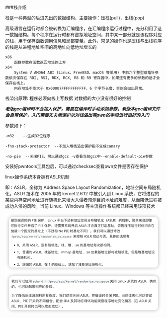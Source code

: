 ###栈介绍

栈是一种典型的后进先出的数据结构，主要操作：压栈(pull)，出栈(pop)

高级语言在运行时都会被转换为汇编程序，在汇编程序运行过程中，充分利用了这一数据结构。每个程序在运行时都有虚拟地址空间，其中某一部分就是该程序对应的栈，用于保存函数调用信息和局部变量。此外，常见的操作也是压栈与出栈程序的栈是从进程地址空间的高地址向低地址增长的


    x86
        函数参数在函数返回地址的上方
    x64
        System V AMD64 ABI (Linux、FreeBSD、macOS 等采用) 中前六个整型或指针参数依次保存在 RDI, RSI, RDX, RCX, R8 和 R9 寄存器中，如果还有更多的参数的话才会保存在栈上。
        内存地址不能大于 0x00007FFFFFFFFFFF，6 个字节长度，否则会抛出异常。


栈溢出原理:
    程序必须向栈上写数据
    对数据的大小没有很好的控制

***老版gcc编译时不会加入保护，需要在编译时手动添加参数，新版本gcc编译文件会自带保护，入门需要先关闭保护以对栈溢出等pwn的手段进行很好的入门***

参数如下：

    -m32    --生成32位程序

    -fno-stack-protector  --不加入堆栈溢出保护指不生成canary

    -no-pie  --关闭PIE，可以通过gcc -v查看当前gcc中--enable-default-pie参数

安装好pwntools工具包后，可以通过checksec查看pwn文件是否存在保护

linux操作系统本身拥有ASLR机制

即：ASLR，全称为 Address Space Layout Randomization，地址空间布局随机化。ASLR 技术在 2005 年的 kernel 2.6.12 中被引入到 Linux 系统，它将进程的某些内存空间地址进行随机化来增大入侵者预测目的地址的难度，从而降低进程被成功入侵的风险。当前 Linux、Windows 等主流操作系统都已经采用该项技术

![img](img/img.png)
![img_1.png](img/img_1.png)
